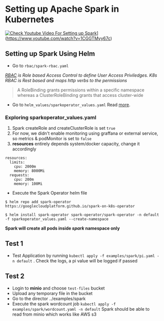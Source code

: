 # Setting up Apache Spark in Kubernetes

[![Check Youtube Video For Setting up Spark](https://www.youtube.com/watch?v=1CGGTMvy67c)](https://www.youtube.com/watch?v=1CGGTMvy67c)](https://www.youtube.com/watch?v=1CGGTMvy67c)


## Setting up Spark Using Helm 

* Go to `rbac/spark-rbac.yaml`  
  
_[RBAC](https://kubernetes.io/docs/reference/access-authn-authz/rbac/) is Role based Access Control to define User Access Priviledges.
  K8s RBAC is Rest based and maps http verbs to the permissions_
  > A RoleBinding grants permissions within a specific namespace whereas a ClusterRoleBinding grants that access cluster-wide


* Go to `helm_values/sparkoperator_values.yaml` Read [more](https://github.com/GoogleCloudPlatform/spark-on-k8s-operator).

### Exploring sparkoperator_values.yaml
 1. Spark createRole and createClusterRole is set `true`
 2. For now, we didn't enable monitoring using graffana or external service, so metrics & podMonitor is set to `false`
 3. __resources__ entirely depends system/docker capacity, change it accordingly
```
resources:
  limits:
    cpu: 2000m
    memory: 8000Mi
  requests:
    cpu: 200m
    memory: 100Mi
```
* Execute the Spark Operator helm file
```
$ helm repo add spark-operator https://googlecloudplatform.github.io/spark-on-k8s-operator

$ helm install spark-operator spark-operator/spark-operator -n default -f sparkoperator_values.yaml --create-namespace
```


__Spark will create all pods inside _spark_ namespace only__

## Test 1
* Test Application by running `kubectl apply -f examples/spark/pi.yaml -n default` . Check the logs, a pi value will be logged if passed

## Test 2 
* Login to __minio__ and choose `test-files` bucket
* Upload any temporary file in the bucket
* Go to the director ../examples/spark
* Execute the spark wordcount job `kubectl apply -f examples/spark/wordcount.yaml -n default`
Spark should be able to read from minio which works like AWS s3